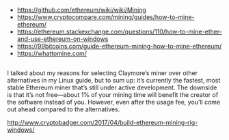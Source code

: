 - https://github.com/ethereum/wiki/wiki/Mining
- https://www.cryptocompare.com/mining/guides/how-to-mine-ethereum/
- https://ethereum.stackexchange.com/questions/110/how-to-mine-ether-and-use-ethereum-on-windows
- https://99bitcoins.com/guide-ethereum-mining-how-to-mine-ethereum/
- https://whattomine.com/

##

I talked about my reasons for selecting Claymore’s miner over other alternatives in my Linux guide, but to sum up: it’s currently the fastest, most stable Ethereum miner that’s still under active development. The downside is that it’s not free—about 1% of your mining time will benefit the creator of the software instead of you. However, even after the usage fee, you’ll come out ahead compared to the alternatives.

http://www.cryptobadger.com/2017/04/build-ethereum-mining-rig-windows/
